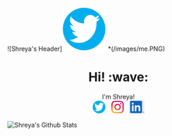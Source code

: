 ![Shreya's Header]<img height="100" src="images/twitter.png?raw=true">
*(/images/me.PNG)

<h1 align='center'> Hi! :wave:</h1>
<p align='center'>
I'm Shreya!
<br>
<a href="https://twitter.com/ShreyaGokhe"><img height="30" src="images/twitter.png?raw=true"></a>&nbsp;&nbsp;
<a href="https://instagram.com/shreyeeahhh"><img height="30" src="images/instagram.png?raw=true"></a>&nbsp;&nbsp;
<a href="https://www.linkedin.com/in/shreya-gokhe/"><img height="30" src="/images/linkedin.PNG?raw=true"></a>
</p>



![Shreya's Github Stats](https://github-readme-stats.vercel.app/api?username=shreyagokhe&show_icons=true&theme=radical)
